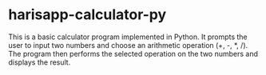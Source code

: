 # harisapp-calculator-py
This is a basic calculator program implemented in Python. It prompts the user to input two numbers and choose an arithmetic operation (+, -, *, /). The program then performs the selected operation on the two numbers and displays the result.
